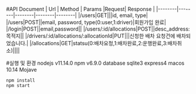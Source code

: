 #API Document
| Url | Method | Params |Request| Response |
|--------|--------|--------|--------|--------|
|/users|GET|||id, email, type|
|/users|POST||email, password, type(0:user,1:driver)|회원가입 완료|
|/login|POST||email,password||
|/users/:id/allocations|POST||desc_address:목적지||
|/drivers/:id/allocations/:allocationId|PUT|||신청한 배차 요청건에 배차되었습니다.|
|/allocations|GET|statsu(0:배차요청,1:배차완료,2:운행완료,3:배차취소)||||

#실행 및 환경
nodejs v11.14.0
npm v6.9.0
database sqlite3
express4
macos 10.14 Mojave
```
npm install
npm start
```

